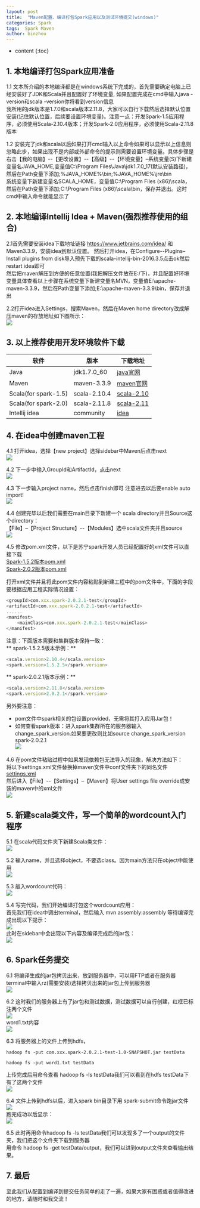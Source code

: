 ```yaml
---
layout: post
title:  "Maven配置、编译打包Spark应用以及测试环境提交(windows)"
categories: Spark
tags:  Spark Maven
author: binzhou
---
```


* content
{:toc}

## 1. 本地编译打包Spark应用准备

1.1 文本所介绍的本地编译都是在windows系统下完成的，首先需要确定电脑上已经安装好了JDK和Scala并且配置好了环境变量, 如果配置完成在cmd中输入java -version和scala -version你将看到version信息<br>
我所用的jdk版本是1.7.0和scala版本2.11.8，大家可以自行下载然后选择默认位置安装(记住默认位置，后续要设置环境变量)。注意一点：开发Spark-1.5应用程序，必须使用Scala-2.10.4版本；开发Spark-2.0应用程序，必须使用Scala-2.11.8版本

1.2 安装完了jdk和scala以后如果打开cmd输入以上命令如果可以显示以上信息则忽略此步，如果出现不是内部或外部命令的提示则需要设置环境变量。具体步骤是 右击【我的电脑】--【更改设置】--【高级】--【环境变量】–系统变量(S)下新建变量名JAVA_HOME,变量值C:\Program Files\Java\jdk1.7.0_17(默认安装路径)，然后在Path变量下添加;%JAVA_HOME%\bin;%JAVA_HOME%\jre\bin<br>
系统变量下新建变量名SCALA_HOME，变量值C:\Program Files (x86)\scala，然后在Path变量下添加;C:\Program Files (x86)\scala\bin，保存并退出。这时cmd中输入命令就能显示了

## 2. 本地编译Intellij Idea + Maven(强烈推荐使用的组合)

2.1首先需要安装idea下载地址链接 https://www.jetbrains.com/idea/ 和 Maven3.3.9，安装idea到默认位置。
然后打开idea，在Configure--Plugins–Install plugins from disk导入预先下载的scala-intellij-bin-2016.3.5点击ok然后restart idea即可<br>
然后把maven解压到方便的任意位置(我把解压文件放在E:/下)，并且配置好环境变量具体查看以上步骤在系统变量下新建变量名MVN，变量值E:\apache-maven-3.3.9，然后在Path变量下添加;E:\apache-maven-3.3.9\bin，保存并退出

2.2打开idea进入Settings，搜索Maven，然后在Maven home directory改成解压maven的存放地址如下图所示：<br>
![](https://img-blog.csdn.net/20180708095450509?watermark/2/text/aHR0cHM6Ly9ibG9nLmNzZG4ubmV0L3F1YW50YmFieQ==/font/5a6L5L2T/fontsize/400/fill/I0JBQkFCMA==/dissolve/70)

## 3. 以上推荐使用开发环境软件下载

|软件|版本|下载地址
|--|--|--
|Java|jdk1.7.0_60|[java官网](http://www.oracle.com/technetwork/java/javase/downloads/jdk8-downloads-2133151.html)
|Maven|maven-3.3.9|[maven官网](https://maven.apache.org/download.cgi)
|Scala(for spark-1.5)|scala-2.10.4|[scala-2.10](https://www.scala-lang.org/)
|Scala(for spark-2.0)|scala-2.11.8|[scala-2.11](https://www.scala-lang.org/)
|Intellij idea|community|[idea](https://www.jetbrains.com/idea/download/)

## 4. 在idea中创建maven工程

4.1 打开idea，选择【new project】选择sidebar中Maven后点击next<br>
![](https://img-blog.csdn.net/20180708100145145?watermark/2/text/aHR0cHM6Ly9ibG9nLmNzZG4ubmV0L3F1YW50YmFieQ==/font/5a6L5L2T/fontsize/400/fill/I0JBQkFCMA==/dissolve/70)

4.2 下一步中输入GroupId和ArtifactId，点击next<br>
![](https://img-blog.csdn.net/20180708101504970?watermark/2/text/aHR0cHM6Ly9ibG9nLmNzZG4ubmV0L3F1YW50YmFieQ==/font/5a6L5L2T/fontsize/400/fill/I0JBQkFCMA==/dissolve/70)

4.3 下一步输入project name，然后点击finish即可 注意进去以后要enable auto import!<br>
![](https://img-blog.csdn.net/20180708101535252?watermark/2/text/aHR0cHM6Ly9ibG9nLmNzZG4ubmV0L3F1YW50YmFieQ==/font/5a6L5L2T/fontsize/400/fill/I0JBQkFCMA==/dissolve/70)

4.4 创建完毕以后我们需要在main目录下新建一个 scala directory并且Source这个directory：<br>
【File】–【Project Structure】--【Modules】选中scala文件夹并且source<br>
![](https://img-blog.csdn.net/20180708101550788?watermark/2/text/aHR0cHM6Ly9ibG9nLmNzZG4ubmV0L3F1YW50YmFieQ==/font/5a6L5L2T/fontsize/400/fill/I0JBQkFCMA==/dissolve/70)

4.5 修改pom.xml文件，以下是苏宁spark开发人员已经配置好的xml文件可以直接下载<br>
[Spark-1.5.2版本pom.xml](https://github.com/binzhouchn/big_data/blob/master/spark_notes/02.spark_scala/2.maven_config/pom-1.5.2.xml)<br>
[Spark-2.0.2版本pom.xml](https://github.com/binzhouchn/big_data/blob/master/spark_notes/02.spark_scala/2.maven_config/pom-2.0.2.xml)<br>

打开xml文件并且将此pom文件内容粘贴到新建工程中的pom文件中，下面的字段要根据应用工程实际情况设置：<br>
```javascript
<groupId>com.xxx.spark-2.0.2.1-test</groupId>
<artifactId>com.xxx.spark-2.0.2.1-test</artifactId>
......
<manifest>
    <mainClass>com.xxx.spark-2.0.2.1-test</mainClass>
</manifest>
```
注意：下面版本需要和集群版本保持一致：<br>
** spark-1.5.2.5版本示例：**<br>
```javascript
<scala.version>2.10.4</scala.version>
<spark.version>1.5.2.5</spark.version>
```
** spark-2.0.2.1版本示例：**<br>
```javascript
<scala.version>2.11.8</scala.version>
<spark.version>2.0.2.1</spark.version>
```
另外要注意：<br>
 - pom文件中spark相关的包设置provided，无需将其打入应用Jar包！<br>
 - 如何查看spark版本：进入spark集群所在的服务器输入change_spark_version.如果要更改则比如source change_spark_version spark-2.0.2.1<br>
![](https://img-blog.csdn.net/20180708101855177?watermark/2/text/aHR0cHM6Ly9ibG9nLmNzZG4ubmV0L3F1YW50YmFieQ==/font/5a6L5L2T/fontsize/400/fill/I0JBQkFCMA==/dissolve/70)

4.6 在pom文件粘贴过程中如果发现依赖包无法导入的现象，解决方法如下：<br>
将以下settings.xml文件替换掉maven文件中conf文件夹下的同名文件<br>
[settings.xml](https://github.com/binzhouchn/big_data/blob/master/spark_notes/02.spark_scala/2.maven_config/settings.xml)<br>
然后进入【File】--【Settings】–【Maven】将User settings file override成安装的maven中的xml文件<br>
![](https://img-blog.csdn.net/2018070810201515?watermark/2/text/aHR0cHM6Ly9ibG9nLmNzZG4ubmV0L3F1YW50YmFieQ==/font/5a6L5L2T/fontsize/400/fill/I0JBQkFCMA==/dissolve/70)

## 5. 新建scala类文件，写一个简单的wordcount入门程序

5.1 在scala代码文件夹下新建Scala类文件：<br>
![](https://img-blog.csdn.net/20180708102023105?watermark/2/text/aHR0cHM6Ly9ibG9nLmNzZG4ubmV0L3F1YW50YmFieQ==/font/5a6L5L2T/fontsize/400/fill/I0JBQkFCMA==/dissolve/70)

5.2 输入name，并且选择object，不要选class。因为main方法只在object中能使用<br>
![](https://img-blog.csdn.net/20180708102039963?watermark/2/text/aHR0cHM6Ly9ibG9nLmNzZG4ubmV0L3F1YW50YmFieQ==/font/5a6L5L2T/fontsize/400/fill/I0JBQkFCMA==/dissolve/70)

5.3 敲入wordcount代码：<br>
![](https://img-blog.csdn.net/20180708102057266?watermark/2/text/aHR0cHM6Ly9ibG9nLmNzZG4ubmV0L3F1YW50YmFieQ==/font/5a6L5L2T/fontsize/400/fill/I0JBQkFCMA==/dissolve/70)

5.4 写完代码，我们开始编译打包这个wordcount应用：<br>
首先我们在idea中调出terminal，然后输入 mvn assembly:assembly 等待编译完成出现以下提示：<br>
![](https://img-blog.csdn.net/20180708102106929?watermark/2/text/aHR0cHM6Ly9ibG9nLmNzZG4ubmV0L3F1YW50YmFieQ==/font/5a6L5L2T/fontsize/400/fill/I0JBQkFCMA==/dissolve/70)<br>
此时在sidebar中会出现以下内容及编译完成后的jar包：<br>
![](https://img-blog.csdn.net/20180708102120634?watermark/2/text/aHR0cHM6Ly9ibG9nLmNzZG4ubmV0L3F1YW50YmFieQ==/font/5a6L5L2T/fontsize/400/fill/I0JBQkFCMA==/dissolve/70)

## 6. Spark任务提交

6.1 将编译生成的jar包拷贝出来，放到服务器中，可以用FTP或者在服务器terminal中输入rz(需要安装)选择拷贝出来的jar包上传到服务器<br>
![](https://img-blog.csdn.net/20180708102149865?watermark/2/text/aHR0cHM6Ly9ibG9nLmNzZG4ubmV0L3F1YW50YmFieQ==/font/5a6L5L2T/fontsize/400/fill/I0JBQkFCMA==/dissolve/70)

6.2 这时我们的服务器上有了jar包和测试数据，测试数据可以自行创建，红框已标注两个文件<br>
![](https://img-blog.csdn.net/20180708102224881?watermark/2/text/aHR0cHM6Ly9ibG9nLmNzZG4ubmV0L3F1YW50YmFieQ==/font/5a6L5L2T/fontsize/400/fill/I0JBQkFCMA==/dissolve/70)<br>
word1.txt内容<br>
![](https://img-blog.csdn.net/20180708102235824?watermark/2/text/aHR0cHM6Ly9ibG9nLmNzZG4ubmV0L3F1YW50YmFieQ==/font/5a6L5L2T/fontsize/400/fill/I0JBQkFCMA==/dissolve/70)

6.3 将服务器上的文件上传到hdfs，
```
hadoop fs -put com.xxx.spark-2.0.2.1-test-1.0-SNAPSHOT.jar testData
```
```
hadoop fs -put word1.txt testData
```
上传完成后用命令查看 hadoop fs -ls testData我们可以看到在hdfs testData下有了这两个文件<br>
![](https://img-blog.csdn.net/20180708102251508?watermark/2/text/aHR0cHM6Ly9ibG9nLmNzZG4ubmV0L3F1YW50YmFieQ==/font/5a6L5L2T/fontsize/400/fill/I0JBQkFCMA==/dissolve/70)

6.4 文件上传到hdfs以后，进入spark bin目录下用 spark-submit命令跑jar文件<br>
![](https://img-blog.csdn.net/2018070810233092?watermark/2/text/aHR0cHM6Ly9ibG9nLmNzZG4ubmV0L3F1YW50YmFieQ==/font/5a6L5L2T/fontsize/400/fill/I0JBQkFCMA==/dissolve/70)<br>
跑完成功以后显示：<br>
![](https://img-blog.csdn.net/2018070810231690?watermark/2/text/aHR0cHM6Ly9ibG9nLmNzZG4ubmV0L3F1YW50YmFieQ==/font/5a6L5L2T/fontsize/400/fill/I0JBQkFCMA==/dissolve/70)

6.5 此时再用命令hadoop fs -ls testData我们可以发现多了一个output的文件夹，我们把这个文件夹下载到服务器<br>
 用命令 hadoop fs -get testData/output，我们可以进到output文件夹查看输出结果。

## 7. 最后

至此我们从配置到编译到提交任务简单的走了一遍，如果大家有困惑或者值得改进的地方，请随时和我交流！


